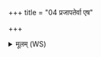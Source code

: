 +++
title = "04 प्रजापतेर्वा एष"

+++
<details><summary>मूलम् (WS)</summary>

प्रजापतेर्वा एष विक्रान्तमनुविक्रमते य उपहरति ॥ ४ ॥
</details>